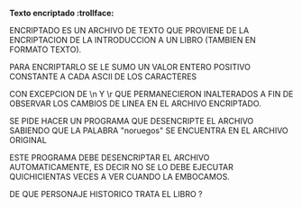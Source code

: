 **Texto encriptado :trollface:**

ENCRIPTADO ES UN ARCHIVO DE TEXTO QUE PROVIENE DE LA ENCRIPTACION DE LA INTRODUCCION A UN LIBRO (TAMBIEN EN FORMATO TEXTO).

PARA ENCRIPTARLO SE LE SUMO UN VALOR ENTERO POSITIVO CONSTANTE A CADA ASCII DE LOS CARACTERES

CON EXCEPCION DE \n Y \r QUE PERMANECIERON INALTERADOS A FIN DE OBSERVAR LOS CAMBIOS DE LINEA EN EL ARCHIVO ENCRIPTADO.

SE PIDE HACER UN PROGRAMA QUE DESENCRIPTE EL ARCHIVO SABIENDO QUE LA PALABRA "noruegos" SE ENCUENTRA EN EL ARCHIVO ORIGINAL

ESTE PROGRAMA DEBE DESENCRIPTAR EL ARCHIVO AUTOMATICAMENTE, ES DECIR NO SE LO DEBE EJECUTAR QUICHICIENTAS VECES A VER CUANDO LA EMBOCAMOS.


DE QUE PERSONAJE HISTORICO TRATA EL LIBRO ?
